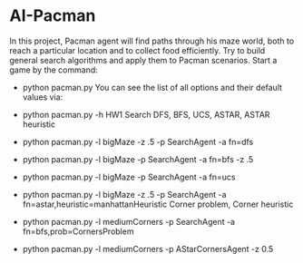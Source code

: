 # AI-Pacman
In this project, Pacman agent will find paths through his maze world, both to reach a particular location and to collect food efficiently. Try to build general search algorithms and apply them to Pacman scenarios.
Start a game by the command:

- python pacman.py
You can see the list of all options and their default values via:

- python pacman.py -h
HW1 Search
DFS, BFS, UCS, ASTAR, ASTAR heuristic
- python pacman.py -l bigMaze -z .5 -p SearchAgent -a fn=dfs
- python pacman.py -l bigMaze -p SearchAgent -a fn=bfs -z .5
- python pacman.py -l bigMaze -p SearchAgent -a fn=ucs
- python pacman.py -l bigMaze -z .5 -p SearchAgent -a fn=astar,heuristic=manhattanHeuristic
Corner problem, Corner heuristic
- python pacman.py -l mediumCorners -p SearchAgent -a fn=bfs,prob=CornersProblem
- python pacman.py -l mediumCorners -p AStarCornersAgent -z 0.5
